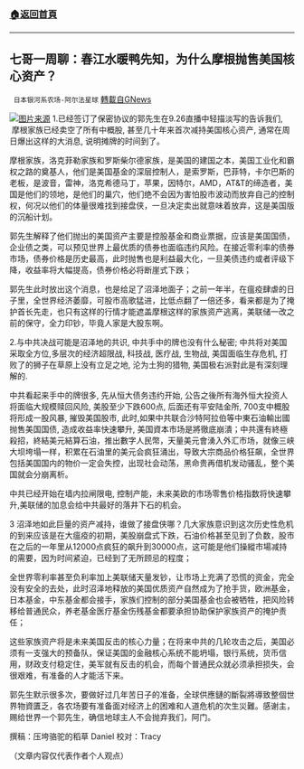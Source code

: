 ###  [:house:返回首頁](https://github.com/ourhimalayas/txt)
---


## 七哥一周聊：春江水暖鸭先知，为什么摩根抛售美国核心资产？
` 日本银河系农场-阿尔法星球` [轉載自GNews](https://gnews.org/zh-hans/1562641/)

![](https://assets.gnews.org/wp-content/uploads/2021/09/图片1-98.png)[图片来源](https://cn.wsj.com/)
1.已经签订了保密协议的郭先生在9.26直播中轻描淡写的告诉我们,  摩根家族已经卖空了所有中概股, 甚至几十年来首次减持美国核心资产, 通常在周日爆出这样的大消息, 说明摊牌的时间到了。

摩根家族，洛克菲勒家族和罗斯柴尔德家族，是美国的建国之本，美国工业化和霸权之路的奠基人，他们是美国基金的深层控制人，是索罗斯，巴菲特，卡尔巴斯的老板，是波音，雷神，洛克希德马丁，苹果，因特尔，AMD，AT&T的缔造者，美国是他们的领地，是他们的巢穴，他们绝不会因为害怕股市波动而放弃自己的控制权，何况以他们的体量很难找到接盘侠，一旦决定卖出就意味着放弃，这是美国版的沉船计划。

郭先生解释了他们抛出的美国资产主要是控股基金和商业票据，应该是美国国债，企业债之类，可以预见世界上最优质的债券也面临违约风险。在接近零利率的债券市场，债券价格是历史最高，此时抛售也是利益最大化，一旦美债违约或者评级下降，收益率将大幅提高，债券价格必将断崖式下跌；

郭先生此时放出这个消息，也是给足了沼泽地面子；之前一年半，在瘟疫肆虐的日子里，全世界经济萎靡，可股市高歌猛进，比低点翻了一倍还多，看来都是为了掩护首长先走，也只有这样的行情才能遮盖摩根这样的家族资产逃离，美联储一改之前的保守，全力印钞，毕竟人家是大股东啊。

2.与中共决战可能是沼泽地的共识, 中共手中的牌也没有什么秘密; 中共将对美国采取全方位,多层次的经济超限战, 科技战, 医疗战, 生物战, 美国面临生存危机, 打败了的狮子在草原上没有立足之地, 沦为土狗的猎物, 美国极右派對此是有深刻理解的.

中共看起来手中的牌很多, 先从恒大债务违约开始, 公告之後所有海外恒大投资人将面临大规模赎回风险, 美股至少下跌600点, 后面还有平安陆金所, 700支中概股将形成一股风暴, 摧毁美国股市, 此时,如果中共联合沙特阿拉伯等中東石油輸出國抛售美国国债, 造成收益率快速攀升, 美国資本市场是將徹底崩潰；中共還有終極殺招，終結美元結算石油，推出數字人民幣，天量美元會湧入外汇市场，就像三峡大坝垮塌一样，积累在石油里的美元会疯狂涌出，导致大宗商品价格狂飙，全世界包括美国国内的物价一定会失控，出现社会动荡，黑命贵再借机发动骚乱，整个美国就会分崩离析。

中共已经开始在墙内拉闸限电, 控制产能，未来美欧的市场零售价格指数将快速攀升,美联储的加息会给中共最好的落井下石的机会。

3 沼泽地如此巨量的资产减持，谁做了接盘侠哪？几大家族意识到这次历史性危机的到来应该是在大瘟疫的初期，美股崩盘式下跌，石油价格甚至见到了负数，股市在之后的一年里从12000点疯狂的飙升到30000点，这可能是他们操縱市場减持的需要，因为时间紧迫，已经到了无所顾忌的程度；

全世界零利率甚至负利率加上美联储天量发钞，让市场上充满了恐慌的资金，完全没有安全的去处，此时沼泽地释放的美国优质资产自然成为了抢手货，欧洲基金，日本基金，中东基金都会接手，家族们控制的部分美国基金也会被牺牲，把风险转移给普通民众，养老基金医疗基金伤残基金都要承担协助保护家族资产的掩护责任；

这些家族资产将是未来美国反击的核心力量；在将来中共的几轮攻击之后，美国必须有一支强大的预备队，保证美国的金融核心系统不能坍塌，银行系统，货币信用，财政支付稳定住，美军就有反击的机会，而每个普通民众就必须承担损失，会很艰难，有准备的人才能活下来。

郭先生默示很多次，要做好过几年苦日子的准备，全球供應鏈的斷裂將導致整個世界物資匱乏，各农场要有准备面对经济上的困难和人道危机的次生災難。感谢主，赐给世界一个郭先生，确信地球主人不会抛弃我们，阿门。

撰稿：压垮骆驼的稻草 Daniel
校对：Tracy

（文章内容仅代表作者个人观点）
